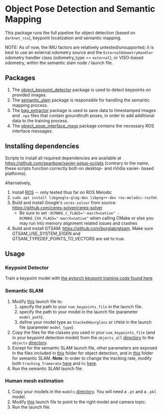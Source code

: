 # Object Pose Detection and Semantic Mapping
This package runs the full pipeline for object detection (based on `darknet_ros`), keypoint localization and semantic mapping.

NOTE: As of now, the IMU factors are relatively untested/unsupported; it is best to use an external odometry source and the `ExternalOdometryHandler` odometry handler class (odometry_type == `external`), or VISO-based odometry, within the semantic slam node / launch file.

## Packages
1. The [object_keypoint_detector](object_keypoint_detector) package is used to detect keypoints on provided images.
1. The [semantic_slam](https://github.com/seanbow/semantic_slam) package is responsible for handling the semantic mapping process.
1. The [bag_extractor](bag_extractor) package is used to save data to timestamped images and `.npz` files that contain groundtruth poses, in order to add additional data to the training process.
1. The [object_pose_interface_msgs](object_pose_interface_msgs) package contains the necessary ROS interface messages.

## Installing dependencies
Scripts to install all required dependencies are available at https://github.com/seanbow/xavier-setup-scripts (contrary to the name, these scripts function correctly both on desktop- and nVidia xavier- based platforms).

Alternatively,
1. Install [ROS](https://www.ros.org/) -- only tested thus far on ROS Melodic
1. `sudo apt install libgoogle-glog-dev libpng++-dev ros-melodic-rosfmt`
1. Build and install Google's `ceres-solver` from source: https://github.com/ceres-solver/ceres-solver
    - Be sure to set `-DCMAKE_C_FLAGS="-march=native" -DCMAKE_CXX_FLAGS="-march=native"` when calling CMake or else you may run into memory alignment related issues and crashes
1. Build and install GTSAM: https://github.com/borglab/gtsam. Make sure GTSAM_USE_SYSTEM_EIGEN and GTSAM_TYPEDEF_POINTS_TO_VECTORS are set to true.

## Usage
### Keypoint Detector
Train a keypoint model with [the pytorch keypoint training code found here](https://github.com/seanbow/semantic_keypoint_training)
### Semantic SLAM
1. Modify [this](https://github.com/seanbow/semantic_slam/blob/master/launch/semantic_slam.launch) launch file to:
    1. specify the path to your `num_keypoints_file` in the launch file.
    1. specify the path to your model in the launch file (parameter `model_path`).
    1. define your model type as `StackedHourglass` or `CPN50` in the launch file (parameter `model_type`).
1. Copy the files for the classes you used in your `num_keypoints_file` (and in your keypoint detection model) from the `objects_all` [directory](https://github.com/seanbow/semantic_slam/tree/master/models/objects_all) to the `objects` [directory](https://github.com/seanbow/semantic_slam/tree/master/models/objects).
1. Except for the semantic SLAM launch file, other parameters are exposed in the files included in [this](https://github.com/seanbow/darknet_ros/tree/master/darknet_ros/config) folder for object detection, and in [this](https://github.com/seanbow/semantic_slam/tree/master/param) folder for semantic SLAM. **Note**: In order to change the tracking rate, modify both `tracking_framerate` [here](https://github.com/seanbow/semantic_slam/blob/master/param/zed.yaml) and `hz` [here](https://github.com/seanbow/darknet_ros/blob/master/darknet_ros/config/zed.yaml).
1. Run the semantic SLAM launch file.

### Human mesh estimation
1. Copy your models in the `models` [directory](object_keypoint_detector/models). You will need a `.pt` and a `.pkl` model.
1. Modify [this](object_keypoint_detector/launch/human_mesh_darknet.launch) launch file to point to the right model and camera topic.
1. Run the launch file.
